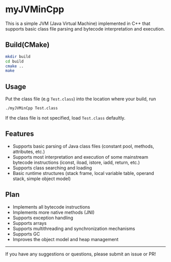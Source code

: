 # myJVMinCpp

This is a simple JVM (Java Virtual Machine) implemented in C++ that supports basic class file parsing and bytecode interpretation and execution.

## Build(CMake)

```sh
mkdir build
cd build
cmake ..
make
```

## Usage

Put the class file (e.g `Test.class`) into the location where your build, run

```sh
./myJVMinCpp Test.class
```

If the class file is not specified, load `Test.class` defaultly.

## Features

- Supports basic parsing of Java class files (constant pool, methods, attributes, etc.)
- Supports most interpretation and execution of some mainstream bytecode instructions (iconst, iload, istore, iadd, return, etc.)
- Supports class searching and loading
- Basic runtime structures (stack frame, local variable table, operand stack, simple object model)

## Plan

- Implements all bytecode instructions
- Implements more native methods (JNI)
- Supports exception handling
- Supports arrays
- Supports multithreading and synchronization mechanisms
- Supports GC
- Improves the object model and heap management

---

If you have any suggestions or questions, please submit an issue or PR!